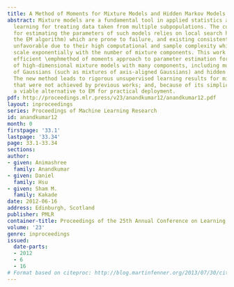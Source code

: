 ```yaml
---
title: A Method of Moments for Mixture Models and Hidden Markov Models
abstract: Mixture models are a fundamental tool in applied statistics and machine
  learning for treating data taken from multiple subpopulations. The current practice
  for estimating the parameters of such models relies on local search heuristics (\emphe.g.,
  the EM algorithm) which are prone to failure, and existing consistent methods are
  unfavorable due to their high computational and sample complexity which typically
  scale exponentially with the number of mixture components. This work develops an
  efficient \emphmethod of moments approach to parameter estimation for a broad class
  of high-dimensional mixture models with many components, including multi-view mixtures
  of Gaussians (such as mixtures of axis-aligned Gaussians) and hidden Markov models.
  The new method leads to rigorous unsupervised learning results for mixture models
  that were not achieved by previous works; and, because of its simplicity, it offers
  a viable alternative to EM for practical deployment.
pdf: http://proceedings.mlr.press/v23/anandkumar12/anandkumar12.pdf
layout: inproceedings
series: Proceedings of Machine Learning Research
id: anandkumar12
month: 0
firstpage: '33.1'
lastpage: '33.34'
page: 33.1-33.34
sections: 
author:
- given: Animashree
  family: Anandkumar
- given: Daniel
  family: Hsu
- given: Sham M.
  family: Kakade
date: 2012-06-16
address: Edinburgh, Scotland
publisher: PMLR
container-title: Proceedings of the 25th Annual Conference on Learning Theory
volume: '23'
genre: inproceedings
issued:
  date-parts:
  - 2012
  - 6
  - 16
# Format based on citeproc: http://blog.martinfenner.org/2013/07/30/citeproc-yaml-for-bibliographies/
---
```

